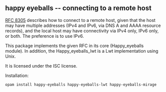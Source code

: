 ## happy eyeballs -- connecting to a remote host

[RFC 8305](https://datatracker.ietf.org/doc/html/rfc8305) describes how to
connect to a remote host, given that the host may have multiple addresses (IPv4
and IPv6, via DNS A and AAAA resource records), and the local host may have
connectivity via IPv4 only, IPv6 only, or both. The preference is to use IPv6.

This package implements the given RFC in its core (Happy_eyeballs module).
In addition, the Happy_eyeballs_lwt is a Lwt implementation using Unix.

It is licensed under the ISC license.

Installation:

`opam install happy-eyeballs happy-eyeballs-lwt happy-eyeballs-mirage`
